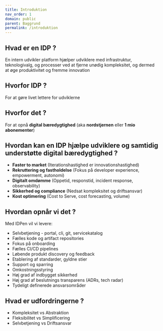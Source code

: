```yaml
---
title: Introduktion
nav_order: 1
domain: public
parent: Baggrund
permalink: /introduktion
---
```


## Hvad er en IDP ?
En intern udvikler platform hjælper udviklere med infrastruktur, teknologivalg, og processer ved at fjerne unødig kompleksitet, og dermed at øge produktivitet og fremme innovation

## Hvorfor IDP ?
For at gøre livet lettere for udviklerne

## Hvorfor det ?
For at opnå **digital bæredygtighed** (aka **nordstjernen** eller **1 mio abonementer**)

## Hvordan kan en IDP hjælpe udviklere og samtidig understøtte digital bæredygtighed ?
- **Faster to market** (Iterationshastighed er innovationshastighed)
- **Rekruttering og fastholdelse** (Fokus på developer experience, empowerment, autonomi)
- **Digitalt omdømme** (Oppetid, responstid, incident response, observability)
- **Sikkerhed og compliance** (Nedsat kompleksitet og driftsansvar)
- **Kost optimering** (Cost to Serve, cost forecasting, volume) 

## Hvordan opnår vi det ?
Med IDPen vil vi levere:  
- Selvbetjening - portal, cli, git, servicekatalog
- Fælles kode og artifact repositories
- Fokus på onboarding
- Fælles CI/CD pipelines
- Løbende produkt discovery og feedback
- Etablering af standarder, gyldne stier
- Support og sparring 
- Omkostningsstyring
- Høj grad af indbygget sikkerhed
- Høj grad af beslutnings transparens (ADRs, tech radar)
- Tydeligt definerede ansvarsområder

## Hvad er udfordringerne ?
- Kompleksitet vs Abstraktion  
- Fleksibilitet vs Simplificering  
- Selvbetjening vs Driftsansvar  




